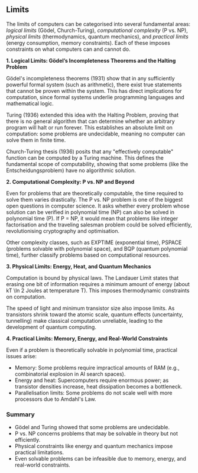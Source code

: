 
## Limits

The limits of computers can be categorised into several fundamental areas: *logical
limits* (Gödel, Church-Turing), *computational complexity* (P vs. NP), *physical limits*
(thermodynamics, quantum mechanics), and *practical limits* (energy consumption, memory
constraints). Each of these imposes constraints on what computers can and cannot do.


__1. Logical Limits: Gödel’s Incompleteness Theorems and the Halting Problem__

Gödel's incompleteness theorems (1931) show that in any sufficiently powerful formal
system (such as arithmetic), there exist true statements that cannot be proven within
the system. This has direct implications for computation, since formal systems underlie
programming languages and mathematical logic.

Turing (1936) extended this idea with the Halting Problem, proving that there is no
general algorithm that can determine whether an arbitrary program will halt or run
forever. This establishes an absolute limit on computation: some problems are undecidable,
meaning no computer can solve them in finite time.

Church-Turing thesis (1936) posits that any "effectively computable" function can be
computed by a Turing machine. This defines the fundamental scope of computability,
showing that some problems (like the Entscheidungsproblem) have no algorithmic solution.


__2. Computational Complexity: P vs. NP and Beyond__

Even for problems that are theoretically computable, the time required to solve them
varies drastically. The P vs. NP problem is one of the biggest open questions in computer
science. It asks whether every problem whose solution can be verified in polynomial time
(NP) can also be solved in polynomial time (P). If P = NP, it would mean that problems
like integer factorisation and the traveling salesman problem could be solved efficiently,
revolutionising cryptography and optimisation.

Other complexity classes, such as EXPTIME (exponential time), PSPACE (problems solvable
with polynomial space), and BQP (quantum polynomial time), further classify problems
based on computational resources.


__3. Physical Limits: Energy, Heat, and Quantum Mechanics__

Computation is bound by physical laws. The Landauer Limit states that erasing one bit
of information requires a minimum amount of energy (about kT \ln 2 Joules at temperature T).
This imposes thermodynamic constraints on computation.

The speed of light and minimum transistor size also impose limits. As transistors shrink
toward the atomic scale, quantum effects (uncertainty, tunnelling) make classical computation
unreliable, leading to the development of quantum computing.


__4. Practical Limits: Memory, Energy, and Real-World Constraints__

Even if a problem is theoretically solvable in polynomial time, practical issues arise:
- Memory: Some problems require impractical amounts of RAM (e.g., combinatorial explosion
  in AI search spaces).
- Energy and heat: Supercomputers require enormous power; as transistor densities increase,
  heat dissipation becomes a bottleneck.
- Parallelisation limits: Some problems do not scale well with more processors due to
  Amdahl's Law.

### Summary
- Gödel and Turing showed that some problems are undecidable.
- P vs. NP concerns problems that may be solvable in theory but not efficiently.
- Physical constraints like energy and quantum mechanics impose practical limitations.
- Even solvable problems can be infeasible due to memory, energy, and real-world constraints.


